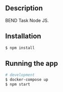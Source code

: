 ## Description

BEND Task Node JS.

## Installation

```bash
$ npm install
```

## Running the app

```bash
# development
$ docker-compose up
$ npm start
```